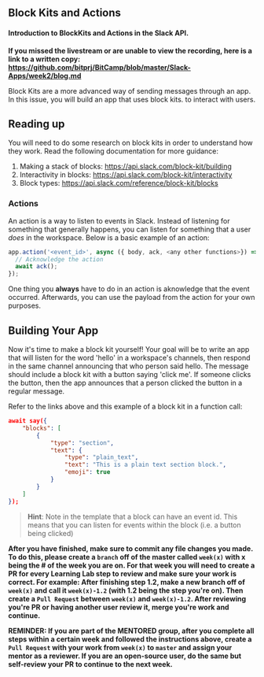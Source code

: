 ## Block Kits and Actions

#### Introduction to BlockKits and Actions in the Slack API.

**If you missed the livestream or are unable to view the recording, here is a link to a written copy: https://github.com/bitprj/BitCamp/blob/master/Slack-Apps/week2/blog.md**

Block Kits are a more advanced way of sending messages through an app. In this issue, you will build an app that uses block kits. to interact with users. 



## Reading up

You will need to do some research on block kits in order to understand how they work. Read the following documentation for more guidance:

1. Making a stack of blocks: https://api.slack.com/block-kit/building
2. Interactivity in blocks: https://api.slack.com/block-kit/interactivity
3. Block types: https://api.slack.com/reference/block-kit/blocks

### Actions

An action is a way to listen to events in Slack. Instead of listening for something that generally happens, you can listen for something that a user *does* in the workspace. Below is a basic example of an action:

```javascript
app.action('<event_id>', async ({ body, ack, <any other functions>}) => {
  // Acknowledge the action
  await ack();
});
```

One thing you **always** have to do in an action is aknowledge that the event occurred. Afterwards, you can use the payload from the action for your own purposes.

 

## Building Your App

Now it's time to make a block kit yourself! Your goal will be to write an app that will listen for the word 'hello' in a workspace's channels, then respond in the same channel announcing that who person said hello. The message should include a block kit with a button saying 'click me'. If someone clicks the button, then the app announces that a person clicked the button in a regular message.

Refer to the links above and this example of a block kit in a function call:

```json
await say({
	"blocks": [
		{
			"type": "section",
			"text": {
				"type": "plain_text",
				"text": "This is a plain text section block.",
				"emoji": true
			}
		}
	]
});
```



> **Hint**: Note in the template that a block can have an event id. This means that you can listen for events within the block (i.e. a button being clicked)

**After you have finished, make sure to commit any file changes you made. To do this, please create a `branch` off of the master called `week(x)` with x being the # of the week you are on. For that week you will need to create a PR for every Learning Lab step to review and make sure your work is correct. For example: After finishing step 1.2, make a new branch off of `week(x)` and call it `week(x)-1.2` (with 1.2 being the step you're on). Then create a `Pull Request` between `week(x)` and `week(x)-1.2`. After reviewing you're PR or having another user review it, merge you're work and continue.**

**REMINDER: If you are part of the MENTORED group, after you complete all steps within a certain week and followed the instructions above, create a `Pull Request` with your work from `week(x)` to `master` and assign your mentor as a reviewer. If you are an open-source user, do the same but self-review your PR to continue to the next week.**

 

